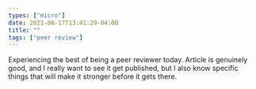 ```yaml
---
types: ["micro"]
date: 2021-06-17T13:41:29-04:00
title: ""
tags: ["peer review"]
---
```

Experiencing the best of being a peer reviewer today. Article is genuinely good, and I really want to see it get published, but I also know specific things that will make it stronger before it gets there.
